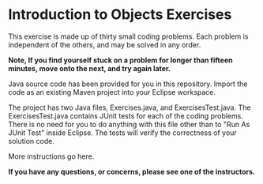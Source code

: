 # Introduction to Objects Exercises

This exercise is made up of thirty small coding problems. Each problem is independent of the others, and may be solved in any order.

**Note, If you find yourself stuck on a problem for longer than fifteen minutes, move onto the next, and try again later.**

Java source code has been provided for you in this repository. Import the code as an existing Maven project into your Eclipse workspace.

The project has two Java files, Exercises.java, and ExercisesTest.java. The ExercisesTest.java contains  JUnit tests for each of the coding problems. There is no need for you to do anything with this file other than to "Run As JUnit Test" inside Eclipse. The tests will verify the correctness of your solution code.

More instructions go here.

**If you have any questions, or concerns, please see one of the instructors.**